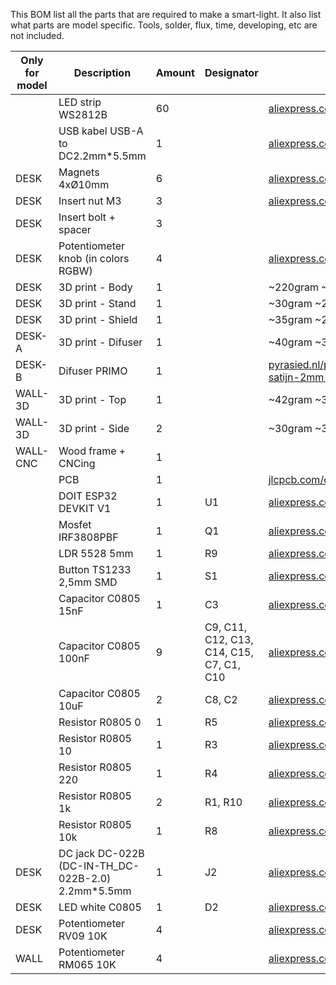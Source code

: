 This BOM list all the parts that are required to make a smart-light. It also list what parts are model specific.
Tools, solder, flux, time, developing, etc are not included.		

| Only for model | Description | Amount | Designator | Link	
| --- | --- | --- | --- | ---	
|  | LED strip WS2812B | 60 |  | [aliexpress.com/item/2036819167.html](https://aliexpress.com/item/2036819167.html)	
|  | USB kabel USB-A to DC2.2mm*5.5mm | 1 |  | [aliexpress.com/item/32934383650.html](https://aliexpress.com/item/32934383650.html)	
| DESK | Magnets 4xØ10mm | 6 |  | [aliexpress.com/item/1005001531049391.html](https://aliexpress.com/item/1005001531049391.html)	
| DESK | Insert nut M3 | 3 |  | [aliexpress.com/item/33008141694.html](https://aliexpress.com/item/33008141694.html)	
| DESK | Insert bolt + spacer | 3 |  | 	
| DESK | Potentiometer knob (in colors RGBW) | 4 |  | [aliexpress.com/item/32928287473.html](https://aliexpress.com/item/32928287473.html)	
| DESK | 3D print - Body | 1 |  | ~220gram ~18uur	
| DESK | 3D print - Stand | 1 |  | ~30gram ~2,5uur	
| DESK | 3D print - Shield | 1 |  | ~35gram ~2,5uur	
| DESK-A | 3D print - Difuser | 1 |  | ~40gram ~3uur	
| DESK-B | Difuser PRIMO | 1 |  | [pyrasied.nl/product/primo-xt-n381-mat-satijn-2mm-lt71/](https://pyrasied.nl/product/primo-xt-n381-mat-satijn-2mm-lt71/)	
| WALL-3D | 3D print - Top | 1 |  | ~42gram ~3,5uur	
| WALL-3D | 3D print - Side | 2 |  | ~30gram ~3uur	
| WALL-CNC | Wood frame + CNCing | 1 |  | 	
|  | PCB  | 1 |  | [jlcpcb.com/order](https://jlcpcb.com/order)	
|  | DOIT ESP32 DEVKIT V1 | 1 | U1 | [aliexpress.com/item/32959541446.html](https://aliexpress.com/item/32959541446.html)	
|  | Mosfet IRF3808PBF | 1 | Q1 | [aliexpress.com/item/32967801317.html](https://aliexpress.com/item/32967801317.html)	
|  | LDR 5528 5mm | 1 | R9 | [aliexpress.com/item/32996322231.html](https://aliexpress.com/item/32996322231.html)	
|  | Button TS1233 2,5mm SMD | 1 | S1 | [aliexpress.com/item/32947539977.html](https://aliexpress.com/item/32947539977.html)	
|  | Capacitor C0805 15nF | 1 | C3 | [aliexpress.com/item/32998981034.html](https://aliexpress.com/item/32998981034.html)	
|  | Capacitor C0805 100nF | 9 | C9, C11, C12, C13, C14, C15, C7, C1, C10 | [aliexpress.com/item/32998981034.html](https://aliexpress.com/item/32998981034.html)	
|  | Capacitor C0805 10uF | 2 | C8, C2 | [aliexpress.com/item/32998981034.html](https://aliexpress.com/item/32998981034.html)	
|  | Resistor R0805 0 | 1 | R5 | [aliexpress.com/item/32858225842.html](https://aliexpress.com/item/32858225842.html)	
|  | Resistor R0805 10 | 1 | R3 | [aliexpress.com/item/32858225842.html](https://aliexpress.com/item/32858225842.html)	
|  | Resistor R0805 220 | 1 | R4 | [aliexpress.com/item/32858225842.html](https://aliexpress.com/item/32858225842.html)	
|  | Resistor R0805 1k | 2 | R1, R10 | [aliexpress.com/item/32858225842.html](https://aliexpress.com/item/32858225842.html)	
|  | Resistor R0805 10k | 1 | R8 | [aliexpress.com/item/32858225842.html](https://aliexpress.com/item/32858225842.html)	
| DESK | DC jack DC-022B (DC-IN-TH_DC-022B-2.0)  2.2mm*5.5mm | 1 | J2 | [aliexpress.com/item/32962556698.html](https://aliexpress.com/item/32962556698.html)	
| DESK | LED white C0805 | 1 | D2 | [aliexpress.com/item/32983794565.html](https://aliexpress.com/item/32983794565.html)	
| DESK | Potentiometer RV09 10K | 4 |  | [aliexpress.com/item/4000078097697.html](https://aliexpress.com/item/4000078097697.html)	
| WALL | Potentiometer RM065 10K | 4 |  | [aliexpress.com/item/4000806028470.html](https://aliexpress.com/item/4000806028470.html)	
